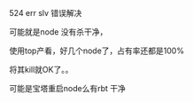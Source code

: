 524 err slv 错误解决

可能就是node 没有杀干净，

使用top产看，好几个node了，占有率还都是100%

将其kill就OK了。。

可能是宝塔重启node么有rbt 干净


